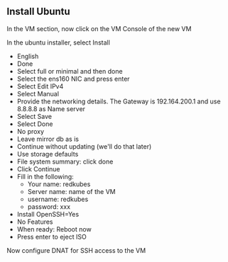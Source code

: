 ## Install Ubuntu

In the VM section, now click on the VM Console of the new VM

In the ubuntu installer, select Install

- English
- Done
- Select full or minimal and then done
- Select the ens160 NIC and press enter
- Select Edit IPv4
- Select Manual
- Provide the networking details. The Gateway is 192.164.200.1 and use 8.8.8.8 as Name server
- Select Save
- Select Done
- No proxy
- Leave mirror db as is
- Continue without updating (we'll do that later)
- Use storage defaults
- File system summary: click done
- Click Continue
- Fill in the following:
  - Your name: redkubes
  - Server name: name of the VM
  - username: redkubes
  - password: xxx
- Install OpenSSH=Yes
- No Features
- When ready: Reboot now
- Press enter to eject ISO

Now configure DNAT for SSH access to the VM